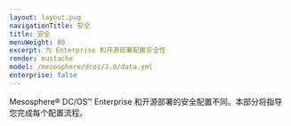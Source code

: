 ```yaml
---
layout: layout.pug
navigationTitle: 安全
title: 安全
menuWeight: 80
excerpt: 为 Enterprise 和开源部署配置安全性
render: mustache
model: /mesosphere/dcos/2.0/data.yml
enterprise: false
---
```

Mesosphere&reg; DC/OS&trade; Enterprise 和开源部署的安全配置不同。本部分将指导您完成每个配置流程。
